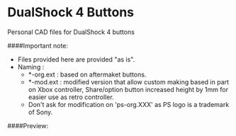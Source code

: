 # DualShock 4 Buttons
Personal CAD files for DualShock 4 buttons  
  
####Important note:  
- Files provided here are provided "as is".  
- Naming :  
   - *-org.ext : based on aftermaket buttons.  
   - *-mod.ext : modified version that allow custom making based in part on Xbox controller, Share/option button increased height by 1mm for easier use as retro controller.  
   - Don't ask for modification on 'ps-org.XXX' as PS logo is a trademark of Sony.
  
####Preview:  
